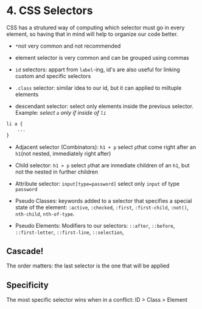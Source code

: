 
# 4. CSS Selectors

CSS has a strutured way of computing which selector must go in every element, so having that in mind will help to organize our code better.

- `*`not very common and not recommended
- element selector is very common and can be grouped using commas
- `id` selectors: appart from `label`-ing, id's are also useful for linking custom and specific selectors

- `.class` selector: similar idea to our id, but it can applied to miltuple elements
- descendant selector: select only elements inside the previous selector. Example: *select `a` only if inside of `li`*
```css
li a {
    ...
}
```
- Adjacent selector (Combinators): `h1 + p` select `p`that come right after an `h1`(not nested, immediately right after)

- Child selector: `h1 > p` select `p`that are inmediate children of an `h1`, but not the nested in further children

- Attribute selector: `input[type=password]` select only `input` of type `password`

- Pseudo Classes: keywords added to a selector that specifies a special state of the element: `:active`, `:checked`, `:first`, `:first-child`, `:not()`, `nth-child`, `nth-of-type`.

- Pseudo Elements: Modifiers to our selectors: `::after`, `::before`, `::first-letter`, `::first-line`, `::selection`,

## Cascade!
The order matters: the last selector is the one that will be applied

## Specificity
The most specific selector wins when in a conflict:
ID > Class > Element